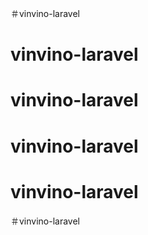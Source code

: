 ＃vinvino-laravel
# vinvino-laravel
# vinvino-laravel
# vinvino-laravel
# vinvino-laravel
＃vinvino-laravel
